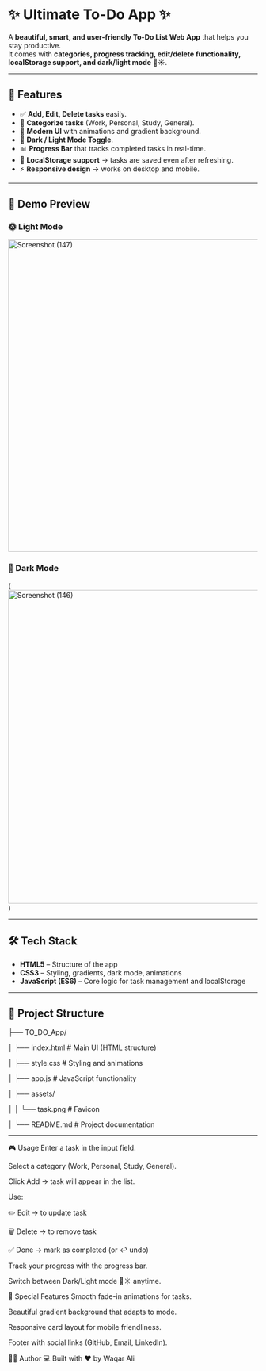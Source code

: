 # ✨ Ultimate To-Do App ✨

A **beautiful, smart, and user-friendly To-Do List Web App** that helps you stay productive.  
It comes with **categories, progress tracking, edit/delete functionality, localStorage support, and dark/light mode** 🌙☀️.

---

## 🚀 Features

- ✅ **Add, Edit, Delete tasks** easily.
- 📂 **Categorize tasks** (Work, Personal, Study, General).
- 🎨 **Modern UI** with animations and gradient background.
- 🌙 **Dark / Light Mode Toggle**.
- 📊 **Progress Bar** that tracks completed tasks in real-time.
- 💾 **LocalStorage support** → tasks are saved even after refreshing.
- ⚡ **Responsive design** → works on desktop and mobile.

---

## 📸 Demo Preview

### 🌞 Light Mode
<img width="1324" height="630" alt="Screenshot (147)" src="https://github.com/user-attachments/assets/9a20c183-9d7e-4e2b-9670-1d150318b417" />

### 🌙 Dark Mode
(<img width="1351" height="633" alt="Screenshot (146)" src="https://github.com/user-attachments/assets/22ae29c8-e85e-4a10-81f1-9e3eb5de8096" />
)

---

## 🛠️ Tech Stack

- **HTML5** – Structure of the app  
- **CSS3** – Styling, gradients, dark mode, animations  
- **JavaScript (ES6)** – Core logic for task management and localStorage  

---

## 📂 Project Structure


├── TO_DO_App/

│ ├── index.html # Main UI (HTML structure)

│ ├── style.css # Styling and animations

│ ├── app.js # JavaScript functionality

│ ├── assets/

│ │ └── task.png # Favicon

│ └── README.md # Project documentation


---

🎮 Usage
Enter a task in the input field.

Select a category (Work, Personal, Study, General).

Click Add → task will appear in the list.

Use:

✏️ Edit → to update task

🗑️ Delete → to remove task

✅ Done → mark as completed (or ↩️ undo)

Track your progress with the progress bar.

Switch between Dark/Light mode 🌙☀️ anytime.

🌟 Special Features
Smooth fade-in animations for tasks.

Beautiful gradient background that adapts to mode.

Responsive card layout for mobile friendliness.

Footer with social links (GitHub, Email, LinkedIn).

👨‍💻 Author
💻 Built with ❤️ by Waqar Ali
